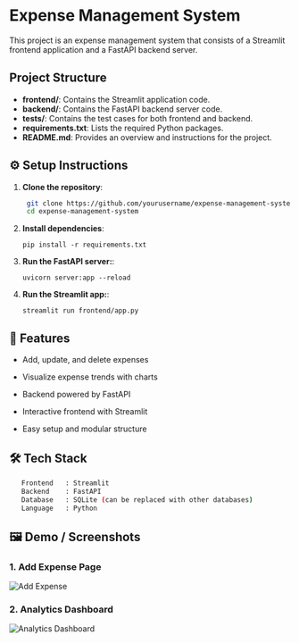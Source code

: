 # Expense Management System

This project is an expense management system that consists of a Streamlit frontend application and a FastAPI backend server.

## Project Structure

- **frontend/**: Contains the Streamlit application code.  
- **backend/**: Contains the FastAPI backend server code.  
- **tests/**: Contains the test cases for both frontend and backend.  
- **requirements.txt**: Lists the required Python packages.  
- **README.md**: Provides an overview and instructions for the project.  


## ⚙️ Setup Instructions

1. **Clone the repository**:
   ```bash
    git clone https://github.com/yourusername/expense-management-system
    cd expense-management-system 
   ```
1. **Install dependencies**:
   ```commandline
   pip install -r requirements.txt
   ```
1. **Run the FastAPI server:**:
   ```commandline
   uvicorn server:app --reload
   ```
1. **Run the Streamlit app:**:
   ```commandline
   streamlit run frontend/app.py
   ```

## 🚀 Features

- Add, update, and delete expenses

- Visualize expense trends with charts

- Backend powered by FastAPI

- Interactive frontend with Streamlit

- Easy setup and modular structure

## 🛠️ Tech Stack

```bash
   Frontend   : Streamlit
   Backend    : FastAPI
   Database   : SQLite (can be replaced with other databases)
   Language   : Python
```
## 🖼️ Demo / Screenshots  

### 1. Add Expense Page  
![Add Expense]([https://drive.google.com/file/d/1roSFzWDvlWG2hgaTxwiPIB8KYCM4PilS/view?usp=sharing](https://github.com/sumitjaat-up13/Expense-Tracker/blob/main/Screenshots/add%20update.png))  

### 2. Analytics Dashboard  
![Analytics Dashboard](https://drive.google.com/file/d/1RvA1ceH-Et5xL9Ozdsm4nOCVC9hS-SOr/view?usp=sharing)  


